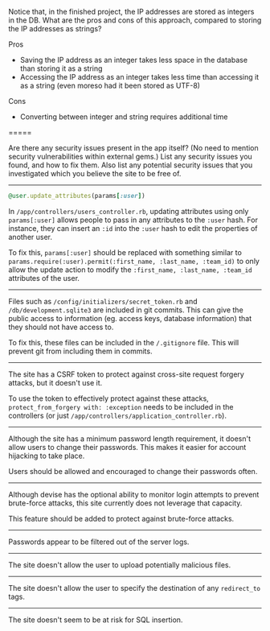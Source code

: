 Notice that, in the finished project, the IP addresses are stored as
integers in the DB. What are the pros and cons of this approach, compared
to storing the IP addresses as strings?

Pros

* Saving the IP address as an integer takes less space in the database than storing it as a string
* Accessing the IP address as an integer takes less time than accessing it as a string (even moreso had it been stored as UTF-8)

Cons

* Converting between integer and string requires additional time

=====

Are there any security issues present in the app itself? (No need to
mention security vulnerabilities within external gems.) List any security
issues you found, and how to fix them. Also list any potential security
issues that you investigated which you believe the site to be free of.

-----

```ruby
@user.update_attributes(params[:user])
```

In ```/app/controllers/users_controller.rb```, updating attributes using only ```params[:user]``` allows people to pass in any attributes to the ```:user``` hash. For instance, they can insert an ```:id``` into the ```:user``` hash to edit the properties of another user.

To fix this, ```params[:user]``` should be replaced with something similar to ```params.require(:user).permit(:first_name, :last_name, :team_id)``` to only allow the update action to modify the ```:first_name, :last_name, :team_id``` attributes of the user.

-----

Files such as ```/config/initializers/secret_token.rb``` and ```/db/development.sqlite3``` are included in git commits. This can give the public access to information (eg. access keys, database information) that they should not have access to.

To fix this, these files can be included in the ```/.gitignore``` file. This will prevent git from including them in commits.

-----

The site has a CSRF token to protect against cross-site request forgery attacks, but it doesn't use it.

To use the token to effectively protect against these attacks, ```protect_from_forgery with: :exception``` needs to be included in the controllers (or just ```/app/controllers/application_controller.rb```).

-----

Although the site has a minimum password length requirement, it doesn't allow users to change their passwords. This makes it easier for account hijacking to take place.

Users should be allowed and encouraged to change their passwords often.

-----

Although devise has the optional ability to monitor login attempts to prevent brute-force attacks, this site currently does not leverage that capacity.

This feature should be added to protect against brute-force attacks.

-----

Passwords appear to be filtered out of the server logs.

-----

The site doesn't allow the user to upload potentially malicious files.

-----

The site doesn't allow the user to specify the destination of any ```redirect_to``` tags.

-----

The site doesn't seem to be at risk for SQL insertion.